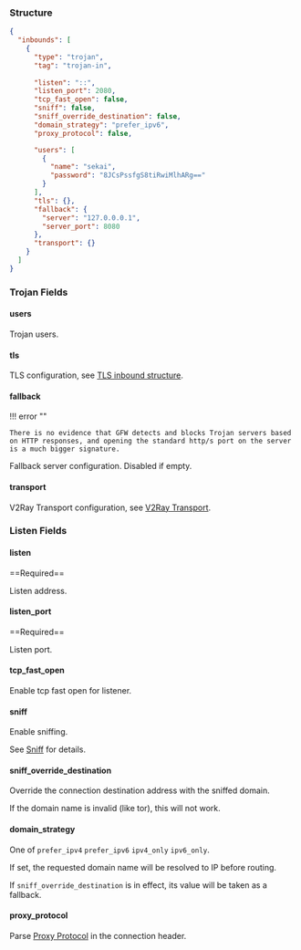 ### Structure

```json
{
  "inbounds": [
    {
      "type": "trojan",
      "tag": "trojan-in",
      
      "listen": "::",
      "listen_port": 2080,
      "tcp_fast_open": false,
      "sniff": false,
      "sniff_override_destination": false,
      "domain_strategy": "prefer_ipv6",
      "proxy_protocol": false,

      "users": [
        {
          "name": "sekai",
          "password": "8JCsPssfgS8tiRwiMlhARg=="
        }
      ],
      "tls": {},
      "fallback": {
        "server": "127.0.0.0.1",
        "server_port": 8080
      },
      "transport": {}
    }
  ]
}
```

### Trojan Fields

#### users

Trojan users.

#### tls

TLS configuration, see [TLS inbound structure](/configuration/shared/tls/#inbound).

#### fallback

!!! error ""

    There is no evidence that GFW detects and blocks Trojan servers based on HTTP responses, and opening the standard http/s port on the server is a much bigger signature.

Fallback server configuration. Disabled if empty.

#### transport

V2Ray Transport configuration, see [V2Ray Transport](/configuration/shared/v2ray-transport).

### Listen Fields

#### listen

==Required==

Listen address.

#### listen_port

==Required==

Listen port.

#### tcp_fast_open

Enable tcp fast open for listener.

#### sniff

Enable sniffing.

See [Sniff](/configuration/route/sniff/) for details.

#### sniff_override_destination

Override the connection destination address with the sniffed domain.

If the domain name is invalid (like tor), this will not work.

#### domain_strategy

One of `prefer_ipv4` `prefer_ipv6` `ipv4_only` `ipv6_only`.

If set, the requested domain name will be resolved to IP before routing.

If `sniff_override_destination` is in effect, its value will be taken as a fallback.

#### proxy_protocol

Parse [Proxy Protocol](https://www.haproxy.org/download/1.8/doc/proxy-protocol.txt) in the connection header.